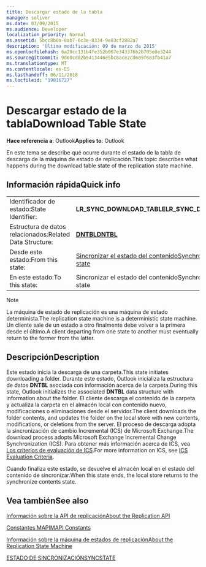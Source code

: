 ```yaml
---
title: Descargar estado de la tabla
manager: soliver
ms.date: 03/09/2015
ms.audience: Developer
localization_priority: Normal
ms.assetid: 5bcc8b0a-0ab7-6c3e-8334-9e83cf2882a7
description: 'Última modificación: 09 de marzo de 2015'
ms.openlocfilehash: 6a29cc131b4fe352b067e343376b2b705e8e3244
ms.sourcegitcommit: 9d60cd82b5413446e5bc8ace2cd689f683fb41a7
ms.translationtype: MT
ms.contentlocale: es-ES
ms.lasthandoff: 06/11/2018
ms.locfileid: "19816727"
---
```

# <a name="download-table-state"></a><span data-ttu-id="8d222-103">Descargar estado de la tabla</span><span class="sxs-lookup"><span data-stu-id="8d222-103">Download Table State</span></span>

  
  
<span data-ttu-id="8d222-104">**Hace referencia a**: Outlook</span><span class="sxs-lookup"><span data-stu-id="8d222-104">**Applies to**: Outlook</span></span> 
  
 <span data-ttu-id="8d222-105">En este tema se describe qué ocurre durante el estado de la tabla de descarga de la máquina de estado de replicación.</span><span class="sxs-lookup"><span data-stu-id="8d222-105">This topic describes what happens during the download table state of the replication state machine.</span></span> 
  
## <a name="quick-info"></a><span data-ttu-id="8d222-106">Información rápida</span><span class="sxs-lookup"><span data-stu-id="8d222-106">Quick info</span></span>

|||
|:-----|:-----|
|<span data-ttu-id="8d222-107">Identificador de estado:</span><span class="sxs-lookup"><span data-stu-id="8d222-107">State Identifier:</span></span>  <br/> |<span data-ttu-id="8d222-108">**LR_SYNC_DOWNLOAD_TABLE**</span><span class="sxs-lookup"><span data-stu-id="8d222-108">**LR_SYNC_DOWNLOAD_TABLE**</span></span> <br/> |
|<span data-ttu-id="8d222-109">Estructura de datos relacionados:</span><span class="sxs-lookup"><span data-stu-id="8d222-109">Related Data Structure:</span></span>  <br/> |<span data-ttu-id="8d222-110">**[DNTBL](dntbl.md)**</span><span class="sxs-lookup"><span data-stu-id="8d222-110">**[DNTBL](dntbl.md)**</span></span> <br/> |
|<span data-ttu-id="8d222-111">Desde este estado:</span><span class="sxs-lookup"><span data-stu-id="8d222-111">From this state:</span></span>  <br/> |[<span data-ttu-id="8d222-112">Sincronizar el estado del contenido</span><span class="sxs-lookup"><span data-stu-id="8d222-112">Synchronize contents state</span></span>](synchronize-contents-state.md) <br/> |
|<span data-ttu-id="8d222-113">En este estado:</span><span class="sxs-lookup"><span data-stu-id="8d222-113">To this state:</span></span>  <br/> |<span data-ttu-id="8d222-114">Sincronizar el estado del contenido</span><span class="sxs-lookup"><span data-stu-id="8d222-114">Synchronize contents state</span></span>  <br/> |
   
> [!NOTE]
> <span data-ttu-id="8d222-115">La máquina de estado de replicación es una máquina de estado determinista.</span><span class="sxs-lookup"><span data-stu-id="8d222-115">The replication state machine is a deterministic state machine.</span></span> <span data-ttu-id="8d222-116">Un cliente sale de un estado a otro finalmente debe volver a la primera desde el último.</span><span class="sxs-lookup"><span data-stu-id="8d222-116">A client departing from one state to another must eventually return to the former from the latter.</span></span> 
  
## <a name="description"></a><span data-ttu-id="8d222-117">Descripción</span><span class="sxs-lookup"><span data-stu-id="8d222-117">Description</span></span>

<span data-ttu-id="8d222-118">Este estado inicia la descarga de una carpeta.</span><span class="sxs-lookup"><span data-stu-id="8d222-118">This state initiates downloading a folder.</span></span> <span data-ttu-id="8d222-119">Durante este estado, Outlook inicializa la estructura de datos **DNTBL** asociada con información acerca de la carpeta.</span><span class="sxs-lookup"><span data-stu-id="8d222-119">During this state, Outlook initializes the associated **DNTBL** data structure with information about the folder.</span></span> <span data-ttu-id="8d222-120">El cliente descarga el contenido de la carpeta y actualiza la carpeta en el almacén local con contenido nuevo, modificaciones o eliminaciones desde el servidor.</span><span class="sxs-lookup"><span data-stu-id="8d222-120">The client downloads the folder contents, and updates the folder on the local store with new contents, modifications, or deletions from the server.</span></span> <span data-ttu-id="8d222-121">El proceso de descarga adopta la sincronización de cambio Incremental (ICS) de Microsoft Exchange.</span><span class="sxs-lookup"><span data-stu-id="8d222-121">The download process adopts Microsoft Exchange Incremental Change Synchronization (ICS).</span></span> <span data-ttu-id="8d222-122">Para obtener más información acerca de ICS, vea [Los criterios de evaluación de ICS](http://msdn.microsoft.com/en-us/library/aa579252%28EXCHG.80%29.aspx).</span><span class="sxs-lookup"><span data-stu-id="8d222-122">For more information on ICS, see [ICS Evaluation Criteria](http://msdn.microsoft.com/en-us/library/aa579252%28EXCHG.80%29.aspx).</span></span>
  
<span data-ttu-id="8d222-123">Cuando finaliza este estado, se devuelve el almacén local en el estado del contenido de sincronizar.</span><span class="sxs-lookup"><span data-stu-id="8d222-123">When this state ends, the local store returns to the synchronize contents state.</span></span>
  
## <a name="see-also"></a><span data-ttu-id="8d222-124">Vea también</span><span class="sxs-lookup"><span data-stu-id="8d222-124">See also</span></span>



[<span data-ttu-id="8d222-125">Información sobre la API de replicación</span><span class="sxs-lookup"><span data-stu-id="8d222-125">About the Replication API</span></span>](about-the-replication-api.md)
  
[<span data-ttu-id="8d222-126">Constantes MAPI</span><span class="sxs-lookup"><span data-stu-id="8d222-126">MAPI Constants</span></span>](mapi-constants.md)
  
[<span data-ttu-id="8d222-127">Información sobre la máquina de estados de replicación</span><span class="sxs-lookup"><span data-stu-id="8d222-127">About the Replication State Machine</span></span>](about-the-replication-state-machine.md)
  
[<span data-ttu-id="8d222-128">ESTADO DE SINCRONIZACIÓN</span><span class="sxs-lookup"><span data-stu-id="8d222-128">SYNCSTATE</span></span>](syncstate.md)

